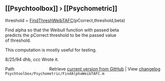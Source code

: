 ## [[Psychtoolbox]] &#8250; [[Psychometric]]

threshold = [FindThreshWeibTAFC](FindThreshWeibTAFC)(pCorrect,threshold,beta)  
  
Find alpha so that the Weibull function with passed beta  
predicts the pCorrect threshold to be the passed value  
of threshold.  
  
This computation is mostly useful for testing.  
  
8/25/94     dhb, ccc        Wrote it.  




<div class="code_header" style="text-align:right;">
  <span style="float:left;">Path&nbsp;&nbsp;</span> <span class="counter">Retrieve <a href=
  "https://raw.github.com/Psychtoolbox-3/Psychtoolbox-3/beta/Psychtoolbox/Psychometric/FindAlphaWeibTAFC.m">current version from GitHub</a> | View <a href=
  "https://github.com/Psychtoolbox-3/Psychtoolbox-3/commits/beta/Psychtoolbox/Psychometric/FindAlphaWeibTAFC.m">changelog</a></span>
</div>
<div class="code">
  <code>Psychtoolbox/Psychometric/FindAlphaWeibTAFC.m</code>
</div>

